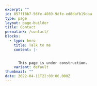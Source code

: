 ```yaml
---
excerpt: ""
id: 857ff8b7-56fe-4089-9dfe-ed8dafb19daa
type: page
layout: page-builder
title: Contact
permalink: /contact/
blocks:
  - type: hero
    title: Talk to me
    content: |-
      

      This page is under construction.
    variant: default
thumbnail: ""
date: 2022-04-11T22:00:00.000Z
---
```

